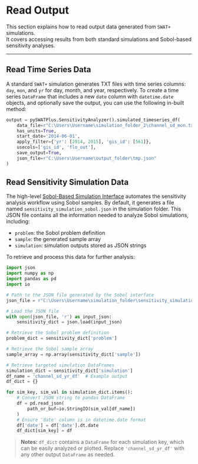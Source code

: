 # Read Output

This section explains how to read output data generated from `SWAT+` simulations.  
It covers accessing results from both standard simulations and Sobol-based sensitivity analyses.

---

## Read Time Series Data

A standard `SWAT+` simulation generates TXT files with time series columns: `day`, `mon`, and `yr` for day, month, and year, respectively. To create a time series `DataFrame` that includes a new `date` column with `datetime.date` objects, and optionally save the output, you can use the following in-built method:

```python
output = pySWATPlus.SensitivityAnalyzer().simulated_timeseries_df(
    data_file=r"C:\Users\Username\simulation_folder_2\channel_sd_mon.txt",
    has_units=True,
    start_date='2014-06-01',
    apply_filter={'yr': [2014, 2015], 'gis_id': [561]},
    usecols=['gis_id', 'flo_out'],
    save_output=True,
    json_file=r"C:\Users\Username\output_folder\tmp.json"
)
```

## Read Sensitivity Simulation Data 

The high-level [Sobol-Based Simulation Interface](https://swat-model.github.io/pySWATPlus/userguide/sensitivity_analysis/#sobol-based-simulation-interface) automates the sensitivity analysis workflow using Sobol samples. By default, it generates a file named `sensitivity_simulation_sobol.json` in the simulation folder. This JSON file contains all the information needed to analyze Sobol simulations, including:

- `problem`: the Sobol problem definition  
- `sample`: the generated sample array  
- `simulation`: simulation outputs stored as JSON strings  

To retrieve and process this data for further analysis:

```python
import json
import numpy as np
import pandas as pd
import io

# Path to the JSON file generated by the Sobol interface
json_file = r"C:\Users\Username\simulation_folder\sensitivity_simulation_sobol.json"

# Load the JSON file
with open(json_file, 'r') as input_json:
    sensitivity_dict = json.load(input_json)

# Retrieve the Sobol problem definition
problem_dict = sensitivity_dict['problem']

# Retrieve the Sobol sample array
sample_array = np.array(sensitivity_dict['sample'])

# Retrieve targeted simulation DataFrames
simulation_dict = sensitivity_dict['simulation']
df_name = 'channel_sd_yr_df'  # Example output
df_dict = {}

for sim_key, sim_val in simulation_dict.items():
    # Convert JSON string to pandas DataFrame
    df = pd.read_json(
        path_or_buf=io.StringIO(sim_val[df_name])
    )
    # Ensure 'date' column is in datetime.date format
    df['date'] = df['date'].dt.date
    df_dict[sim_key] = df
```

> **Notes:** `df_dict` contains a `DataFrame` for each simulation key, which can be easily analyzed or plotted. Replace `'channel_sd_yr_df'` with any other output `DataFrame` as needed.




